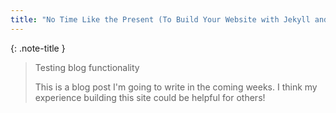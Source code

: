 ```yaml
---
title: "No Time Like the Present (To Build Your Website with Jekyll and GitHub Pages)"
---
```


{: .note-title }
> Testing blog functionality
>
> This is a blog post I'm going to write in the coming weeks. I think my experience building this site could be helpful for others!